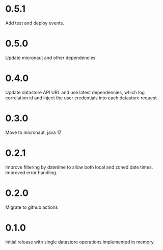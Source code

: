 # 0.5.1

Add test and deploy events.

# 0.5.0

Update micronaut and other dependencies

# 0.4.0

Update datastore API URL and use latest dependencies, which log correlation id and 
inject the user credentials into each datastore request.

# 0.3.0

Move to micronaut, java 17

# 0.2.1

Improve filtering by datetime to allow both local and zoned date times. Improved error handling.

# 0.2.0

Migrate to github actions

# 0.1.0

Initial release with single datastore operations implemented in memory

